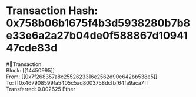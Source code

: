 
Transaction Hash: 0x758b06b1675f4b3d5938280b7b8e33e6a2a27b04de0f588867d1094147cde83d
====================================================================================
  
#💸Transaction  
Block: [[14450995]]  
From: [[0x7f268357a8c2552623316e2562d90e642bb538e5]]  
To: [[0x467908599fa5405c5ad8003758dcfbf64fa9aca7]]  
Transferred: 0.002625 Ether